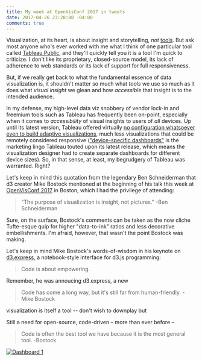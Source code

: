 ```yaml
---
title: My week at OpenVisConf 2017 in tweets
date: 2017-04-26 23:28:00 -04:00
comments: true
---
```


<p>Visualization, at its heart, is about insight and storytelling, <em>not</em> <a href="http://dataviz.tools">tools</a>. But ask most anyone who's ever worked with me what I think of one particular tool called <a href="http://public.tableau.com">Tableau Public</a>, and they'll quickly tell you it is a tool I'm quick to criticize. I don't like its proprietary, closed-source model, its lack of adherence to web standards or its lack of support for full responsiveness.</p>

<p>But, if we really get back to what the fundamental essence of data visualization is, it shouldn't matter so much what <em>tools</em> we use so much as it does what <em>visual insight</em> we glean and how <em>accessible</em> that insight is to the intended audience.</p> 

In my defense, my high-level data viz snobbery of vendor lock-in and freemium tools such as Tableau has frequently been on-point, especially when it comes to <em>accessibility</em> of visual insights to users of <em>all</em> devices. Up until its latest version, Tableau offered virtually <a href="https://cmtoomey.github.io/responsive/2015/11/18/responsiveresponse.html">no configuration whatsoever even to build adaptive visualizations</a>, much less visualizations that could be remotely considered responsive (<a href="https://www.tableau.com/about/blog/2016/8/tips-designing-device-specific-dashboards-make-everyone-happy-57548">"device-specific dashboards"</a> is the marketing lingo Tableau touted upon its latest release, which means the visualization designer had to create separate dashboards for different device sizes). So, in that sense, at least, my begrudgery of Tableau was warranted. Right? 

Let's keep in mind this quotation from the legendary Ben Schneiderman that d3 creator Mike Bostock mentioned at the beginning of his talk this week at <a href="http://openvisconf.com">OpenVisConf 2017</a> in Boston, which I had the privilege of attending:

> "The purpose of visualization is insight, not pictures." -Ben Schneiderman

Sure, on the surface, Bostock's comments can be taken as the now cliche Tufte-esque quip for higher "data-to-ink" ratios and less decorative embellishments. I'm afraid, however, that wasn't the point Bostock was making.

Let's keep in mind Mike Bostock's words-of-wisdom in his keynote on <a href="http://d3.express">d3.express,</a> a notebook-style interface for d3.js programming: 

> Code is about empowering.



Remember, he was annoucing d3.express, a new 

> Code has come a long way, but it's still far from human-friendly. -Mike Bostock

visualization is itself a tool -- don't wish to downplay but 

Still a need for open-source, code-driven – more than ever before –

> Code is often the best tool we have because it is the most general tool. -Bostock



<p><div class='tableauPlaceholder' id='viz1495814399289' style='position: relative'><noscript><a href='#'><img alt='Dashboard 1 ' src='https:&#47;&#47;public.tableau.com&#47;static&#47;images&#47;Op&#47;OpenVis2017ConferenceTweets&#47;Dashboard1&#47;1_rss.png' style='border: none' /></a></noscript><object class='tableauViz'  style='display:none;'><param name='host_url' value='https%3A%2F%2Fpublic.tableau.com%2F' /> <param name='site_root' value='' /><param name='name' value='OpenVis2017ConferenceTweets&#47;Dashboard1' /><param name='tabs' value='no' /><param name='toolbar' value='yes' /><param name='static_image' value='https:&#47;&#47;public.tableau.com&#47;static&#47;images&#47;Op&#47;OpenVis2017ConferenceTweets&#47;Dashboard1&#47;1.png' /> <param name='animate_transition' value='yes' /><param name='display_static_image' value='yes' /><param name='display_spinner' value='yes' /><param name='display_overlay' value='yes' /><param name='display_count' value='yes' /></object></div>                <script type='text/javascript'>                    var divElement = document.getElementById('viz1495814399289');                    var vizElement = divElement.getElementsByTagName('object')[0];                    if ( divElement.offsetWidth > 800 ) { vizElement.style.minWidth='324px';vizElement.style.maxWidth='654px';vizElement.style.width='100%';vizElement.style.minHeight='629px';vizElement.style.maxHeight='929px';vizElement.style.height=(divElement.offsetWidth*0.75)+'px';} else if ( divElement.offsetWidth > 500 ) { vizElement.style.minWidth='324px';vizElement.style.maxWidth='654px';vizElement.style.width='100%';vizElement.style.minHeight='629px';vizElement.style.maxHeight='929px';vizElement.style.height=(divElement.offsetWidth*0.75)+'px';} else { vizElement.style.minWidth='324px';vizElement.style.maxWidth='654px';vizElement.style.width='100%';vizElement.style.minHeight='629px';vizElement.style.maxHeight='929px';vizElement.style.height=(divElement.offsetWidth*1.77)+'px';}                     var scriptElement = document.createElement('script');                    scriptElement.src = 'https://public.tableau.com/javascripts/api/viz_v1.js';                    vizElement.parentNode.insertBefore(scriptElement, vizElement);                </script></p>
